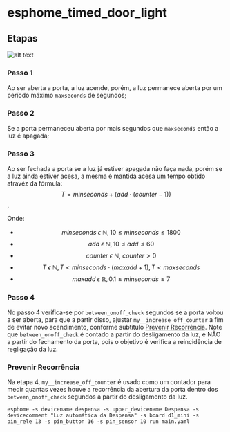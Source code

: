 # esphome_timed_door_light

## Etapas

![alt text](https://raw.githubusercontent.com/JeanCarloEM/esphome_timed_door_light/master/doc/illustration.svg)

### Passo 1

Ao ser aberta a porta, a luz acende, porém, a luz permanece aberta por um período máximo `maxseconds` de segundos;

### Passo 2

Se a porta permaneceu aberta por mais segundos que `maxseconds` então a luz é apagada;

### Passo 3

Ao ser fechada a porta se a luz já estiver apagada não faça nada, porém se a luz ainda estiver acesa, a mesma é mantida acesa um tempo obtido atravéz da fórmula: $$T = minseconds + (add\cdot (counter - 1))$$,

Onde:

- $$minseconds \ \epsilon\ \mathbb{N}, 10 \leqslant minseconds \leqslant 1800$$
- $$add\ \epsilon\ \mathbb{N}, 10 \leqslant add \leqslant 60$$
- $$counter\ \epsilon\ \mathbb{N},\ counter >  0$$
- $$T\ \epsilon\ \mathbb{N}, T < minseconds \cdot (maxadd+1), T < maxseconds$$
- $$maxadd\ \epsilon\ \mathbb{R}, 0.1\leqslant minseconds \leqslant 7$$

### Passo 4

No passo 4 verifica-se por `between_onoff_check` segundos se a porta voltou a ser aberta, para que a partir disso, ajustar `my__increase_off_counter` a fim de evitar novo acendimento, conforme subtítulo [Prevenir Recorrência](#prevenir-recorrência). Note que `between_onoff_check` é contado a partir do desligamento da luz, e NÃO a partir do fechamento da porta, pois o objetivo é verifica a reincidência de regligação da luz.

### Prevenir Recorrência

Na etapa 4, `my__increase_off_counter` é usado como um contador para medir quantas vezes houve a recorrência da abertura da porta dentro dos `between_onoff_check` segundos a partir do desligamento da luz.

```
esphome -s devicename despensa -s upper_devicename Despensa -s devicecomment "Luz automática da Despensa" -s board d1_mini -s pin_rele 13 -s pin_button 16 -s pin_sensor 10 run main.yaml
```

